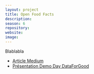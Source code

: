 ```yaml
---
layout: project
title: Open Food Facts
description: 
season: 6
repository: 
website: 
image: 
---
```


Blablabla

- [Article Medium]()
- [Présentation Demo Day DataForGood]()